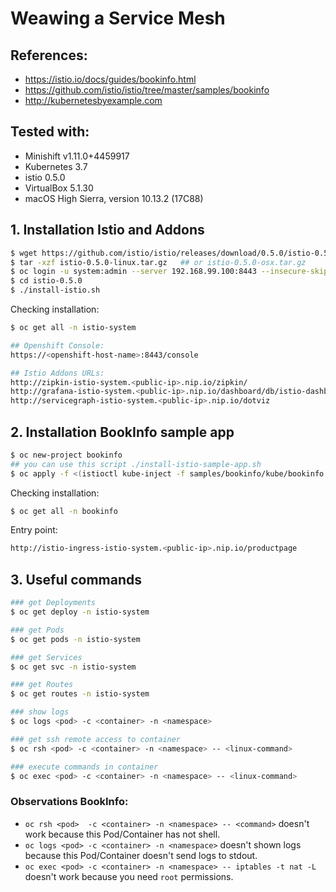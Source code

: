 # Weawing a Service Mesh

## References:
* https://istio.io/docs/guides/bookinfo.html
* https://github.com/istio/istio/tree/master/samples/bookinfo
* http://kubernetesbyexample.com

## Tested with:
- Minishift v1.11.0+4459917
- Kubernetes 3.7
- istio 0.5.0
- VirtualBox 5.1.30
- macOS High Sierra, version 10.13.2 (17C88)

## 1. Installation Istio and Addons

```bash
$ wget https://github.com/istio/istio/releases/download/0.5.0/istio-0.5.0-linux.tar.gz  ## or istio-0.5.0-osx.tar.gz
$ tar -xzf istio-0.5.0-linux.tar.gz   ## or istio-0.5.0-osx.tar.gz
$ oc login -u system:admin --server 192.168.99.100:8443 --insecure-skip-tls-verify
$ cd istio-0.5.0
$ ./install-istio.sh
```
Checking installation:
```bash
$ oc get all -n istio-system

## Openshift Console:
https://<openshift-host-name>:8443/console

## Istio Addons URLs:
http://zipkin-istio-system.<public-ip>.nip.io/zipkin/
http://grafana-istio-system.<public-ip>.nip.io/dashboard/db/istio-dashboard
http://servicegraph-istio-system.<public-ip>.nip.io/dotviz
```

## 2. Installation BookInfo sample app

```bash
$ oc new-project bookinfo
## you can use this script ./install-istio-sample-app.sh
$ oc apply -f <(istioctl kube-inject -f samples/bookinfo/kube/bookinfo.yaml)
```

Checking installation:
```bash
$ oc get all -n bookinfo
```
Entry point:
```bash
http://istio-ingress-istio-system.<public-ip>.nip.io/productpage
```

## 3. Useful commands

```bash
### get Deployments
$ oc get deploy -n istio-system

### get Pods
$ oc get pods -n istio-system

### get Services
$ oc get svc -n istio-system

### get Routes
$ oc get routes -n istio-system

### show logs
$ oc logs <pod> -c <container> -n <namespace>

### get ssh remote access to container
$ oc rsh <pod> -c <container> -n <namespace> -- <linux-command>

### execute commands in container
$ oc exec <pod> -c <container> -n <namespace> -- <linux-command>
```

### Observations BookInfo:
* `oc rsh <pod>  -c <container> -n <namespace> -- <command>` doesn't work because this Pod/Container has not shell.
* `oc logs <pod> -c <container> -n <namespace>` doesn't shown logs because this Pod/Container doesn't send logs to stdout.
* `oc exec <pod> -c <container> -n <namespace> -- iptables -t nat -L` doesn't work because you need `root` permissions.
